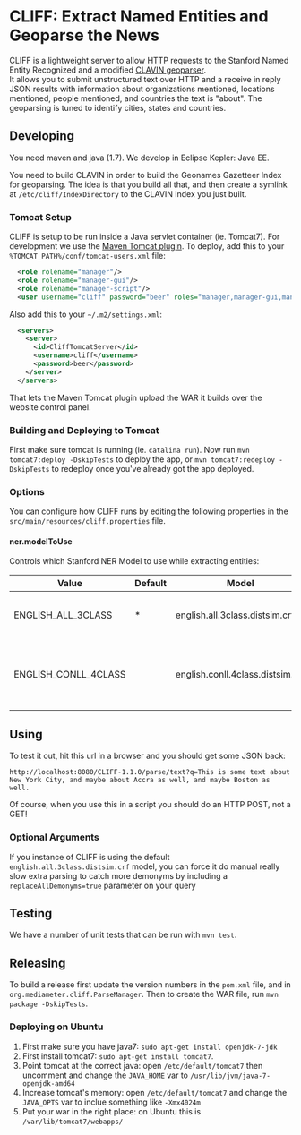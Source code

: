CLIFF: Extract Named Entities and Geoparse the News
===================================================

CLIFF is a lightweight server to allow HTTP requests to the Stanford Named Entity 
Recognized and a modified [CLAVIN geoparser](http://clavin.bericotechnologies.com).  
It allows you to submit unstructured text over HTTP and a receive in reply JSON 
results with information about organizations mentioned, locations mentioned, 
people mentioned, and countries the text is "about".  The geoparsing is tuned 
to identify cities, states and countries.

## Developing

You need maven and java (1.7).  We develop in Eclipse Kepler: Java EE.

You need to build CLAVIN in order to build the Geonames Gazetteer Index for geoparsing. 
The idea is that you build all that, and then create a symlink at `/etc/cliff/IndexDirectory` 
to the CLAVIN index you just built.

### Tomcat Setup

CLIFF is setup to be run inside a Java servlet container (ie. Tomcat7).  For development 
we use the [Maven Tomcat plugin](http://tomcat.apache.org/maven-plugin.html).  To deploy, 
add this to your `%TOMCAT_PATH%/conf/tomcat-users.xml` file:
```xml
  <role rolename="manager"/>
  <role rolename="manager-gui"/>
  <role rolename="manager-script"/>
  <user username="cliff" password="beer" roles="manager,manager-gui,manager-script"/>
```
Also add this to your `~/.m2/settings.xml`:
```xml
  <servers>
    <server>
	  <id>CliffTomcatServer</id>
      <username>cliff</username>
      <password>beer</password>
    </server>
  </servers>
```
That lets the Maven Tomcat plugin upload the WAR it builds over the website control panel.

### Building and Deploying to Tomcat

First make sure tomcat is running (ie. `catalina run`). Now run `mvn tomcat7:deploy -DskipTests` 
to deploy the app, or `mvn tomcat7:redeploy -DskipTests` to redeploy once you've already got 
the app deployed.

### Options

You can configure how CLIFF runs by editing the following properties in the `src/main/resources/cliff.properties` 
file.

#### ner.modelToUse

Controls which Stanford NER Model to use while extracting entities:

| Value | Default | Model | Notes |
| ----- | ------- | ----- | ----- |
|ENGLISH_ALL_3CLASS|*|english.all.3class.distsim.crf|Quick, but doesn't catch all demonyms|
|ENGLISH_CONLL_4CLASS||english.conll.4class.distsim.crf|Catches most demonyms, but is about 30% slower|

## Using

To test it out, hit this url in a browser and you should get some JSON back:

```
http://localhost:8080/CLIFF-1.1.0/parse/text?q=This is some text about New York City, and maybe about Accra as well, and maybe Boston as well.
```

Of course, when you use this in a script you should do an HTTP POST, not a GET!

### Optional Arguments

If you instance of CLIFF is using the default `english.all.3class.distsim.crf` model, you can force it do 
manual really slow extra parsing to catch more demonyms by including a `replaceAllDemonyms=true` parameter 
on your query

## Testing

We have a number of unit tests that can be run with `mvn test`.

## Releasing

To build a release first update the version numbers in the `pom.xml` file, and in 
`org.mediameter.cliff.ParseManager`. Then to create the WAR file, run `mvn package -DskipTests`.

### Deploying on Ubuntu

1. First make sure you have java7: `sudo apt-get install openjdk-7-jdk`
2. First install tomcat7: `sudo apt-get install tomcat7`.
3. Point tomcat at the correct java: open `/etc/default/tomcat7` then uncomment and change the `JAVA_HOME` var to `/usr/lib/jvm/java-7-openjdk-amd64`
4. Increase tomcat's memory: open `/etc/default/tomcat7` and change the `JAVA_OPTS` var to inclue something like `-Xmx4024m`
5. Put your war in the right place: on Ubuntu this is `/var/lib/tomcat7/webapps/`
